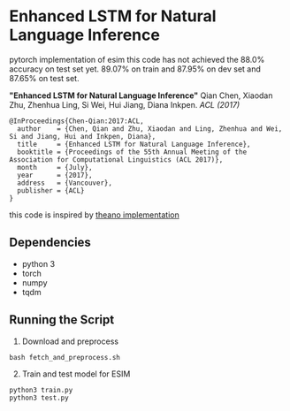 # Enhanced LSTM for Natural Language Inference
pytorch implementation of esim
this code has not achieved the 88.0% accuracy on test set yet.
89.07% on train and 87.95% on dev set and 87.65% on test set.

**"Enhanced LSTM for Natural Language Inference"**
Qian Chen, Xiaodan Zhu, Zhenhua Ling, Si Wei, Hui Jiang, Diana Inkpen. _ACL (2017)_ 

```
@InProceedings{Chen-Qian:2017:ACL,
  author    = {Chen, Qian and Zhu, Xiaodan and Ling, Zhenhua and Wei, Si and Jiang, Hui and Inkpen, Diana},
  title     = {Enhanced LSTM for Natural Language Inference},
  booktitle = {Proceedings of the 55th Annual Meeting of the Association for Computational Linguistics (ACL 2017)},
  month     = {July},
  year      = {2017},
  address   = {Vancouver},
  publisher = {ACL}
}
```
this code is inspired by [theano implementation](https://github.com/lukecq1231/nli)

## Dependencies
- python 3
- torch
- numpy
- tqdm

## Running the Script
1. Download and preprocess 
```
bash fetch_and_preprocess.sh
```
2. Train and test model for ESIM
```
python3 train.py
python3 test.py
```
